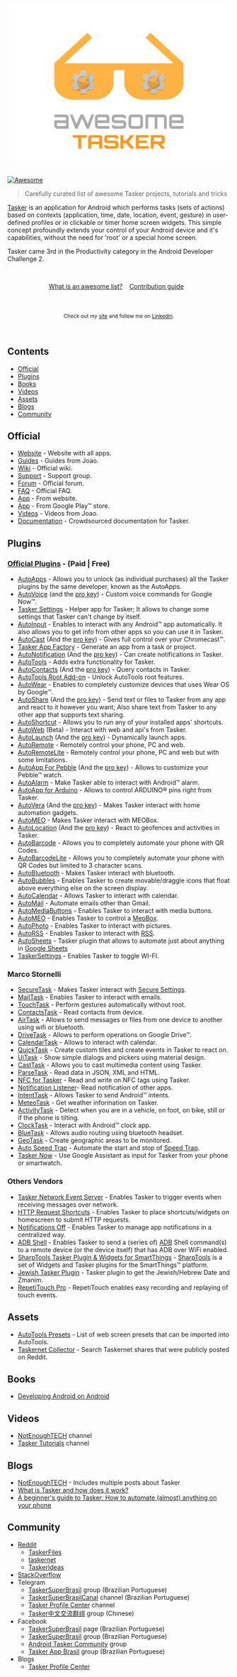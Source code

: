 <div align="center">
	<a href="https://tasker.joaoapps.com/">
		<img width="500" height="350" src="media/logo-tasker.svg" alt="Awesome">
	</a>
</div>

<br>

[![Awesome](https://awesome.re/badge-flat.svg)](https://awesome.re)


> Carefully curated list of awesome Tasker projects, tutorials and tricks

[Tasker](https://play.google.com/store/apps/details?id=net.dinglisch.android.taskerm) is an application for Android which performs tasks (sets of actions) based on contexts (application, time, date, location, event, gesture) in user-defined profiles or in clickable or timer home screen widgets.
This simple concept profoundly extends your control of your Android device and it's capabilities, without the need for 'root' or a special home screen.

Tasker came 3rd in the Productivity category in the Android Developer Challenge 2.

<br>

<p align="center">
	<a href="awesome.md">What is an awesome list?</a>&nbsp;&nbsp;&nbsp;
	<a href="contributing.md">Contribution guide</a>&nbsp;&nbsp;&nbsp;
</p>

<br>

<p align="center">
	<sub>
        Check out my <a href="https://guilhermefelixmaciel.netlify.com/">site</a> and follow me on <a href="https://www.linkedin.com/in/guilhermemaciel/">LinkedIn</a>.</sub>
</p>
<br>


## Contents
- [Official](#official)
- [Plugins](#plugins)
- [Books](#books)
- [Videos](#videos)
- [Assets](#assets)
- [Blogs](#blogs)
- [Community](#community)



## Official
- [Website](https://tasker.joaoapps.com/) - Website with all apps.
- [Guides](https://tasker.joaoapps.com/guides.html) - Guides from Joao.
- [Wiki](http://tasker.wikidot.com/) - Official wiki.
- [Support](https://groups.google.com/forum/#!forum/tasker) - Support group.
- [Forum](https://forum.joaoapps.com/index.php) - Official forum.
- [FAQ](https://tasker.joaoapps.com/faq.html) - Official FAQ.
- [App](https://tasker.joaoapps.com/download.html) - From website.
- [App](https://play.google.com/store/apps/details?id=net.dinglisch.android.taskerm) - From Google Play™ store.
- [Videos](https://www.youtube.com/user/joaomgcd) - Videos from Joao.
- [Documentation](https://github.com/joaomgcd/TaskerDocumentation) - Crowdsourced documentation for Tasker.

## Plugins
### [Official Plugins](https://play.google.com/store/apps/details?id=com.joaomgcd.autoappshub) - (Paid | Free)
- [AutoApps](https://play.google.com/store/apps/details?id=com.joaomgcd.autoappshub) - Allows you to unlock (as individual purchases) all the Tasker plugins by the same developer, known as the AutoApps.
- [AutoVoice](https://play.google.com/store/apps/details?id=com.joaomgcd.autovoice) (and the [pro key](https://play.google.com/store/apps/details?id=com.joaomgcd.autovoice.unlock)) - Custom voice commands for Google Now™.
- [Tasker Settings](https://play.google.com/store/apps/details?id=com.joaomgcd.taskersettings) - Helper app for Tasker; It allows to change some settings that Tasker can't change by itself.
- [AutoInput](https://play.google.com/store/apps/details?id=com.joaomgcd.autoinput) - Enables to interact with any Android™ app automatically. It also allows you to get info from other apps so you can use it in Tasker.
- [AutoCast](https://play.google.com/store/apps/details?id=com.joaomgcd.autocast) (And the [pro key](https://play.google.com/store/apps/details?id=com.joaomgcd.autocast.unlock)) - Gives full control over your Chromecast™.
- [Tasker App Factory](https://play.google.com/store/apps/details?id=net.dinglisch.android.appfactory) - Generate an app from a task or project.
- [AutoNotification](https://play.google.com/store/apps/details?id=com.joaomgcd.autonotification) (And the [pro key](https://play.google.com/store/apps/details?id=com.joaomgcd.autonotification.unlock)) - Can create notifications in Tasker.
- [AutoTools](https://play.google.com/store/apps/details?id=com.joaomgcd.autotools) - Adds extra functionality for Tasker.
- [AutoContacts](https://play.google.com/store/apps/details?id=com.joaomgcd.autocontacts) (And the [pro key](https://play.google.com/store/apps/details?id=com.joaomgcd.autocontacts.unlock)) - Query contacts in Tasker.
- [AutoTools Root Add-on](https://play.google.com/store/apps/details?id=com.joaomgcd.autotoolsroot) - Unlock AutoTools root features.
- [AutoWear](https://play.google.com/store/apps/details?id=com.joaomgcd.autowear) - Enables to completely customize devices that uses Wear OS by Google™.
- [AutoShare](https://play.google.com/store/apps/details?id=com.joaomgcd.autoshare) (And the [pro key](https://play.google.com/store/apps/details?id=com.joaomgcd.autoshare.unlock)) - Send text or files to Tasker from any app and react to it however you want;
Also share text from Tasker to any other app that supports text sharing.
- [AutoShortcut](https://play.google.com/store/apps/details?id=com.joaomgcd.autoshortcut) - Allows you to run any of your installed apps' shortcuts.
- [AutoWeb](https://play.google.com/store/apps/details?id=com.joaomgcd.autoweb) (Beta) - Interact with web and api's from Tasker.
- [AutoLaunch](https://play.google.com/store/apps/details?id=com.joaomgcd.autoapps) (And the [pro key](https://play.google.com/store/apps/details?id=com.joaomgcd.autolaunch.unlock)) - Dynamically launch apps.
- [AutoRemote](https://play.google.com/store/apps/details?id=com.joaomgcd.autoremote) - Remotely control your phone, PC and web.
- [AutoRemoteLite](https://play.google.com/store/apps/details?id=com.joaomgcd.autoremote.lite) - Remotely control your phone, PC and web but with some limitations.
- [AutoApp For Pebble](https://play.google.com/store/apps/details?id=com.joaomgcd.autopebble) (And the [pro key](https://play.google.com/store/apps/details?id=com.joaomgcd.autopebble.unlock)) - Allows to customize your Pebble™ watch.
- [AutoAlarm](https://play.google.com/store/apps/details?id=com.joaomgcd.autoalarm) - Make Tasker able to interact with Android™ alarm.
- [AutoApp for Arduino](https://play.google.com/store/apps/details?id=com.joaomgcd.autoarduino) - Allows to control ARDUINO® pins right from Tasker.
- [AutoVera](https://play.google.com/store/apps/details?id=com.joaomgcd.autovera) (And the [pro key](https://play.google.com/store/apps/details?id=com.joaomgcd.autovera.unlock)) - Makes Tasker interact with home automation gadgets.
- [AutoMEO](https://play.google.com/store/apps/details?id=com.joaomgcd.automeo) - Makes Tasker interact with MEOBox.
- [AutoLocation](https://play.google.com/store/apps/details?id=com.joaomgcd.autolocation) (And the [pro key](https://play.google.com/store/apps/details?id=com.joaomgcd.autolocation.unlock)) - React to geofences and activities in Tasker.
- [AutoBarcode](https://play.google.com/store/apps/details?id=com.joaomgcd.barcode) - Allows you to completely automate your phone with QR Codes.
- [AutoBarcodeLite](https://play.google.com/store/apps/details?id=com.joaomgcd.barcode.lite) - Allows you to completely automate your phone with QR Codes but limited to 3 character scans.
- [AutoBluetooth](https://play.google.com/store/apps/details?id=com.joaomgcd.autobluetooth) - Makes Tasker interact with bluetooth.
- [AutoBubbles](https://play.google.com/store/apps/details?id=com.joaomgcd.autobubbles) - Enables Tasker to create movable/draggle icons that float above everything else on the screen display.
- [AutoCalendar](https://play.google.com/store/apps/details?id=com.joaomgcd.autocalendar) - Allows Tasker to interact with calendar.
- [AutoMail](https://play.google.com/store/apps/details?id=com.joaomgcd.autogmail) - Automate emails other than Gmail.
- [AutoMediaButtons](https://play.google.com/store/apps/details?id=com.joaomgcd.automediabuttons) - Enables Tasker to interact with media buttons.
- [AutoMEO](https://play.google.com/store/apps/details?id=com.joaomgcd.automeo) - Enables Tasker to control a [MeoBox](https://www.meo.pt/en).
- [AutoPhoto](https://play.google.com/store/apps/details?id=com.joaomgcd.autophoto) - Enables Tasker to interact with pictures.
- [AutoRSS](https://play.google.com/store/apps/details?id=com.joaomgcd.autorss) - Enables Tasker to interact with [RSS](https://en.wikipedia.org/wiki/RSS).
- [AutoSheets](https://play.google.com/store/apps/details?id=com.joaomgcd.autosheets) - Tasker plugin that allows to automate just about anything in [Google Sheets](http://sheets.google.com)
- [TaskerSettings](https://github.com/joaomgcd/TaskerSettings) - Enables Tasker to toggle WI-FI.
### Marco Stornelli
- [SecureTask](https://play.google.com/store/apps/details?id=com.balda.securetask) - Makes Tasker interact with [Secure Settings](https://play.google.com/store/apps/details?id=com.intangibleobject.securesettings.plugin&hl=en_CA).
- [MailTask](https://play.google.com/store/apps/details?id=com.balda.mailtask) - Enables Tasker to interact with emails.
- [TouchTask](https://play.google.com/store/apps/details?id=com.balda.touchtask) - Perform gestures automatically without root.
- [ContactsTask](https://play.google.com/store/apps/details?id=com.balda.contactstask) - Read contacts from device.
- [AirTask](https://play.google.com/store/apps/details?id=com.balda.airtask) - Allows to send messages or files from one device to another using wifi or bluetooth.
- [DriveTask](https://play.google.com/store/apps/details?id=com.balda.drivetask) - Allows to perform operations on Google Drive™.
- [CalendarTask](https://play.google.com/store/apps/details?id=com.balda.calendartask) - Allows to interact with calendar.
- [QuickTask](https://play.google.com/store/apps/details?id=com.balda.quicktask) - Create custom tiles and create events in Tasker to react on.
- [UiTask](https://play.google.com/store/apps/details?id=com.balda.uitask) - Show simple dialogs and pickers using material design.
- [CastTask](https://play.google.com/store/apps/details?id=com.balda.casttask) - Allows you to cast multimedia content using Tasker.
- [ParseTask](https://play.google.com/store/apps/details?id=com.balda.parsetask) - Read data in JSON, XML and HTML.
- [NFC for Tasker](https://play.google.com/store/apps/details?id=com.balda.nfcfortasker) - Read and write on NFC tags using Tasker.
- [Notification Listener](https://play.google.com/store/apps/details?id=com.balda.notificationlistener)- Read notification of other apps.
- [IntentTask](https://play.google.com/store/apps/details?id=com.balda.intenttask) - Allows Tasker to send Android™ intents.
- [MeteoTask](https://play.google.com/store/apps/details?id=com.balda.meteotask) - Get weather information on Tasker.
- [ActivityTask](https://play.google.com/store/apps/details?id=com.balda.autoactivity) - Detect when you are in a vehicle, on foot, on bike, still or if the phone is tilting.
- [ClockTask](https://play.google.com/store/apps/details?id=com.balda.clocktask) - Interact with Android™ clock app.
- [BlueTask](https://play.google.com/store/apps/details?id=com.balda.bluetask) - Allows audio routing using bluetooth headset.
- [GeoTask](https://play.google.com/store/apps/details?id=com.balda.geotask) - Create geographic areas to be monitored.
- [Auto Speed Trap](https://play.google.com/store/apps/details?id=com.balda.autospeedtrap) - Automate the start and stop of [Speed Trap](https://play.google.com/store/apps/details?id=com.balda.speedtrappro&hl=en_CA).
- [Tasker Now](https://play.google.com/store/apps/details?id=com.balda.taskernow) - Use Google Assistant as input for Tasker from your phone or smartwatch.
### Others Vendors
- [Tasker Network Event Server](https://play.google.com/store/apps/details?id=bidoismorgan.httpevent) - Enables Tasker to trigger events when receiving messages over network.
- [HTTP Request Shortcuts](https://play.google.com/store/apps/details?id=ch.rmy.android.http_shortcuts) - Enables Tasker to place shortcuts/widgets on homescreen to submit HTTP requests.
- [Notifications Off](https://play.google.com/store/apps/details?id=com.aboutmycode.NotificationsOff) - Enables Tasker to manage app notifications in a centralized way.
- [ADB Shell](https://play.google.com/store/apps/details?id=com.ADBPlugin) - Enables Tasker to send a (series of) [ADB](https://developer.android.com/studio/command-line/adb) Shell command(s) to a remote device (or the device itself) that has ADB over WiFi enabled.
- [SharpTools Tasker Plugin & Widgets for SmartThings](https://play.google.com/store/apps/details?id=com.boshdirect.stwidgets) - [SharpTools](https://sharptools.io/) is a set of Widgets and Tasker plugins for the SmartThings™ platform.
- [Jewish Tasker Plugin](https://play.google.com/store/apps/details?id=com.chaimchaikin.jewishdatetasker) - Tasker plugin to get the Jewish/Hebrew Date and Zmanim.
- [RepetiTouch Pro](https://play.google.com/store/apps/details?id=com.cygery.repetitouch.pro) - RepetiTouch enables easy recording and replaying of touch events.

## Assets
- [AutoTools Presets](https://joaoapps.com/autotools/web-screen-presets/) - List of web screen presets that can be imported into AutoTools.
- [Taskernet Collector](https://pghant.github.io/taskernet-collector/search?q=share) - Search Taskernet shares that were publicly posted on Reddit.

## Books
- [Developing Android on Android](https://learning.oreilly.com/library/view/developing-android-on/9781941222386/f_0042.html)

## Videos
- [NotEnoughTECH](https://www.youtube.com/user/Polepositionpage) channel
- [Tasker Tutorials](https://www.youtube.com/user/taskertutorials) channel

## Blogs
- [NotEnoughTECH](https://notenoughtech.com/) - Includes multiple posts about Tasker
- [What is Tasker and how does it work?](https://www.androidcentral.com/tasker)
- [A beginner's guide to Tasker: How to automate (almost) anything on your phone](https://www.androidpolice.com/2020/06/14/a-beginners-guide-to-tasker-how-to-automate-almost-anything-on-your-phone/)

## Community
- [Reddit](https://www.reddit.com/r/tasker/)
	- [TaskerFiles](https://www.reddit.com/r/TaskerFiles/)
	- [taskernet](https://www.reddit.com/r/taskernet/)
	- [TaskerIdeas](https://www.reddit.com/r/TaskerIdeas/)
- [StackOverflow](https://stackoverflow.com/questions/tagged/tasker)
- Telegram
	- [TaskerSuperBrasil](https://t.me/TaskerSuperBrasil) group (Brazilian Portuguese)
	- [TaskerSuperBrasilCanal](https://t.me/TaskerSuperBrasilCanal) channel (Brazilian Portuguese)
	- [Tasker Profile Center](https://t.me/tasker_tpc_channel) channel
	- [Tasker中文交流群组](https://t.me/cntasker) group (Chinese)
- Facebook
	- [TaskerSuperBrasil](https://www.facebook.com/TaskerSuperBrasil) page (Brazilian Portuguese)
	- [TaskerSuperBrasil](https://www.facebook.com/groups/TaskerSuperBrasil) group (Brazilian Portuguese)
	- [Android Tasker Community](https://www.facebook.com/groups/taskercommunity/) group
	- [Tasker App Brasil](https://www.facebook.com/groups/339632912856580/) group (Brazilian Portuguese)
- Blogs
	- [Tasker Profile Center](https://taskerprofilecenter.blogspot.com/)
